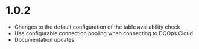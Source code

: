 # 1.0.2
* Changes to the default configuration of the table availability check
* Use configurable connection pooling when connecting to DQOps Cloud
* Documentation updates.
